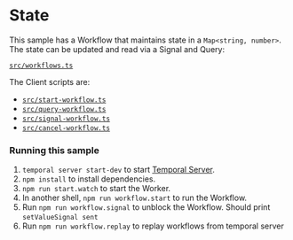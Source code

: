 # State

This sample has a Workflow that maintains state in a `Map<string, number>`. The state can be updated and read via a Signal and Query:

[`src/workflows.ts`](./src/workflows.ts)

The Client scripts are:

- [`src/start-workflow.ts`](./src/start-workflow.ts)
- [`src/query-workflow.ts`](./src/query-workflow.ts)
- [`src/signal-workflow.ts`](./src/signal-workflow.ts)
- [`src/cancel-workflow.ts`](./src/cancel-workflow.ts)

### Running this sample

1. `temporal server start-dev` to start [Temporal Server](https://github.com/temporalio/cli/#installation).
1. `npm install` to install dependencies.
1. `npm run start.watch` to start the Worker.
1. In another shell, `npm run workflow.start` to run the Workflow.
1. Run `npm run workflow.signal` to unblock the Workflow. Should print `setValueSignal sent`
1. Run `npm run workflow.replay` to replay workflows from temporal server
